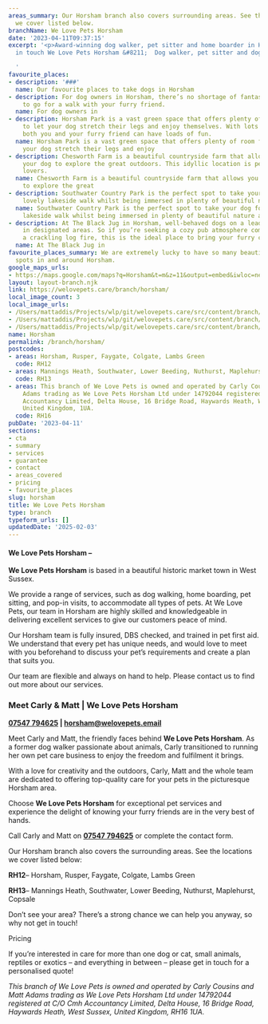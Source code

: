 ```yaml
---
areas_summary: Our Horsham branch also covers surrounding areas. See the locations
  we cover listed below.
branchName: We Love Pets Horsham
date: '2023-04-11T09:37:15'
excerpt: '<p>Award-winning dog walker, pet sitter and home boarder in Horsham Get
  in touch We Love Pets Horsham &#8211;  Dog walker, pet sitter and dog boarder&hellip;</p>

  '
favourite_places:
- description: '###'
  name: Our favourite places to take dogs in Horsham
- description: For dog owners in Horsham, there’s no shortage of fantastic places
    to go for a walk with your furry friend.
  name: For dog owners in
- description: Horsham Park is a vast green space that offers plenty of room for you
    to let your dog stretch their legs and enjoy themselves. With lots of open space,
    both you and your furry friend can have loads of fun.
  name: Horsham Park is a vast green space that offers plenty of room for you to let
    your dog stretch their legs and enjoy
- description: Chesworth Farm is a beautiful countryside farm that allows you and
    your dog to explore the great outdoors. This idyllic location is perfect for nature
    lovers.
  name: Chesworth Farm is a beautiful countryside farm that allows you and your dog
    to explore the great
- description: Southwater Country Park is the perfect spot to take your dog for a
    lovely lakeside walk whilst being immersed in plenty of beautiful nature and wildlife.
  name: Southwater Country Park is the perfect spot to take your dog for a lovely
    lakeside walk whilst being immersed in plenty of beautiful nature and
- description: At The Black Jug in Horsham, well-behaved dogs on a lead are welcome
    in designated areas. So if you’re seeking a cozy pub atmosphere complete with
    a crackling log fire, this is the ideal place to bring your furry companion.
  name: At The Black Jug in
favourite_places_summary: We are extremely lucky to have so many beautiful dog walking
  spots in and around Horsham.
google_maps_urls:
- https://maps.google.com/maps?q=Horsham&t=m&z=11&output=embed&iwloc=near
layout: layout-branch.njk
link: https://welovepets.care/branch/horsham/
local_image_count: 3
local_image_urls:
- /Users/mattaddis/Projects/wlp/git/welovepets.care/src/content/branch/images/horsham/Carly-and-Matt-We-Love-Pets-Horsham-scaled.jpeg
- /Users/mattaddis/Projects/wlp/git/welovepets.care/src/content/branch/images/horsham/Horsham-dog-walker-1-1024x643.jpg
- /Users/mattaddis/Projects/wlp/git/welovepets.care/src/content/branch/images/horsham/Carly-and-Matt-We-Love-Pets-Horsham-dog-walker-scaled.jpg
name: Horsham
permalink: /branch/horsham/
postcodes:
- areas: Horsham, Rusper, Faygate, Colgate, Lambs Green
  code: RH12
- areas: Mannings Heath, Southwater, Lower Beeding, Nuthurst, Maplehurst, Copsale
  code: RH13
- areas: This branch of We Love Pets is owned and operated by Carly Cousins and Matt
    Adams trading as We Love Pets Horsham Ltd under 14792044 registered at C/O Cmh
    Accountancy Limited, Delta House, 16 Bridge Road, Haywards Heath, West Sussex,
    United Kingdom, 1UA.
  code: RH16
pubDate: '2023-04-11'
sections:
- cta
- summary
- services
- guarantee
- contact
- areas_covered
- pricing
- favourite_places
slug: horsham
title: We Love Pets Horsham
type: branch
typeform_urls: []
updatedDate: '2025-02-03'
---
```


#### **We Love Pets Horsham –**

**We Love Pets Horsham** is based in a beautiful historic market town in West Sussex.

We provide a range of services, such as dog walking, home boarding, pet sitting, and pop-in visits, to accommodate all types of pets. At We Love Pets, our team in Horsham are highly skilled and knowledgeable in delivering excellent services to give our customers peace of mind.

Our Horsham team is fully insured, DBS checked, and trained in pet first aid. We understand that every pet has unique needs, and would love to meet with you beforehand to discuss your pet’s requirements and create a plan that suits you.

Our team are flexible and always on hand to help. Please contact us to find out more about our services.

### **Meet Carly & Matt | We Love Pets Horsham**

**[**07547 794625**](tel:07547794625) | [horsham@welovepets.email](mailto:horsham@welovepets.email)**

Meet Carly and Matt, the friendly faces behind **We Love Pets Horsham**. As a former dog walker passionate about animals, Carly transitioned to running her own pet care business to enjoy the freedom and fulfilment it brings.

With a love for creativity and the outdoors, Carly, Matt and the whole team are dedicated to offering top-quality care for your pets in the picturesque Horsham area.

Choose **We Love Pets Horsham** for exceptional pet services and experience the delight of knowing your furry friends are in the very best of hands.

Call Carly and Matt on [**07547 794625**](tel:07547794625) or complete the contact form.

Our Horsham branch also covers the surrounding areas. See the locations we cover listed below:

**RH12**– Horsham, Rusper, Faygate, Colgate, Lambs Green

**RH13**– Mannings Heath, Southwater, Lower Beeding, Nuthurst, Maplehurst, Copsale

Don’t see your area? There’s a strong chance we can help you anyway, so why not get in touch!

Pricing

If you’re interested in care for more than one dog or cat, small animals, reptiles or exotics – and everything in between – please get in touch for a personalised quote!

*This branch of We Love Pets is owned and operated by Carly Cousins and Matt Adams trading as We Love Pets Horsham Ltd under 14792044 registered at C/O Cmh Accountancy Limited, Delta House, 16 Bridge Road, Haywards Heath, West Sussex, United Kingdom, RH16 1UA.*

